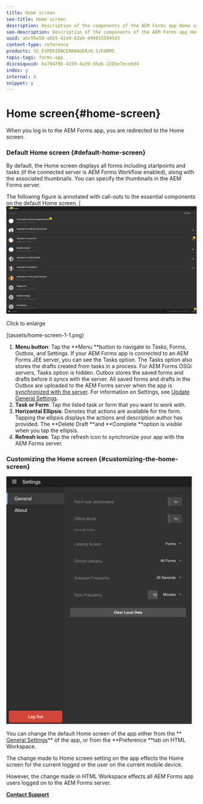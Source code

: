 ```yaml
---
title: Home screen
seo-title: Home screen
description: Description of the components of the AEM Forms app Home screen
seo-description: Description of the components of the AEM Forms app Home screen
uuid: abc95e58-a685-42a9-82ab-4990155945d3
content-type: reference
products: SG_EXPERIENCEMANAGER/6.5/FORMS
topic-tags: forms-app
discoiquuid: ba79479b-4159-4a39-95eb-2285e7ece9d4
index: y
internal: n
snippet: y
---
```


# Home screen{#home-screen}

When you log in to the AEM Forms app, you are redirected to the Home screen.

### Default Home screen {#default-home-screen}

By default, the Home screen displays all forms including startpoints and tasks (if the connected server is AEM Forms Workflow enabled), along with the associated thumbnails. You can specify the thumbnails in the AEM Forms server.

The following figure is annotated with call-outs to the essential components on the default Home screen.
[ ![Forms app home screen](assets/home-screen-1.png)

Click to enlarge

](assets/home-screen-1-1.png)

1. **Menu button**: Tap the **Menu **button to navigate to Tasks, Forms, Outbox, and Settings. If your AEM Forms app is connected to an AEM Forms JEE server, you can see the Tasks option. The Tasks option also stores the drafts created from tasks in a process. For AEM Forms OSGi servers, Tasks option is hidden. Outbox stores the saved forms and drafts before it syncs with the server. All saved forms and drafts in the Outbox are uploaded to the AEM Forms server when the app is [synchronized with the server](../../forms/using/sync-app.md). For information on Settings, see [Update General Settings](../../forms/using/update-general-settings.md). 
1. **Task or Form**: Tap the listed task or form that you want to work with.
1. **Horizontal Ellipsis**: Denotes that actions are available for the form. Tapping the ellipsis displays the actions and description author has provided. The **Delete Draft **and **Complete **option is visible when you tap the ellipsis.
1. **Refresh icon**: Tap the refresh icon to synchronize your app with the AEM Forms server.

### Customizing the Home screen {#customizing-the-home-screen}

![General Settings](assets/gen-settings.png)

You can change the default Home screen of the app either from the ** [General Settings](../../forms/using/update-general-settings.md)** of the app, or from the **Preference **tab on HTML Workspace.

The change made to Home screen setting on the app effects the Home screen for the current logged or the user on the current mobile device.

However, the change made in HTML Workspace effects all AEM Forms app users logged on to the AEM Forms server.

[**Contact Support**](https://www.adobe.com/account/sign-in.supportportal.html)
